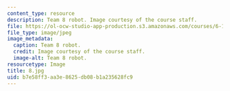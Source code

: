 ```yaml
---
content_type: resource
description: Team 8 robot. Image courtesy of the course staff.
file: https://ol-ocw-studio-app-production.s3.amazonaws.com/courses/6-186-mobile-autonomous-systems-laboratory-january-iap-2005/b7e58ff3aa3e8625db08b1a235628fc9_8.jpg
file_type: image/jpeg
image_metadata:
  caption: Team 8 robot.
  credit: Image courtesy of the course staff.
  image-alt: Team 8 robot.
resourcetype: Image
title: 8.jpg
uid: b7e58ff3-aa3e-8625-db08-b1a235628fc9
---
```

